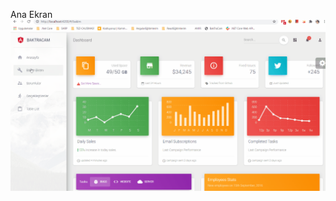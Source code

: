 Ana Ekran
![Ana Ekran](https://github.com/NisanurBulut/BakTraCam/blob/master/BakTraCam.ClientApp/src/assets/Trailer/anaEkran.gif)
